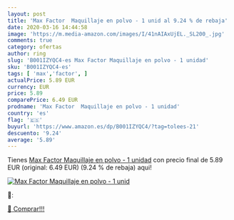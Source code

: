 ```yaml
---
layout: post
title: 'Max Factor  Maquillaje en polvo - 1 unid al 9.24 % de rebaja'
date: 2020-03-16 14:44:58
image: 'https://m.media-amazon.com/images/I/41nAIAxUjEL._SL200_.jpg'
comments: true
category: ofertas
author: ring
slug: 'B001IZYQC4-es Max Factor Maquillaje en polvo - 1 unidad'
sku: 'B001IZYQC4-es'
tags: [ 'max','factor', ]
actualPrice: 5.89 EUR
currency: EUR
price: 5.89
comparePrice: 6.49 EUR
prodname: 'Max Factor  Maquillaje en polvo - 1 unidad'
country: 'es'
flag: '🇪🇸'
buyurl: 'https://www.amazon.es/dp/B001IZYQC4/?tag=tolees-21'
descuento: '9.24'
average: '5.89'
---
```


Tienes [Max Factor  Maquillaje en polvo - 1 unidad](https://www.amazon.es/dp/B001IZYQC4/?tag=tolees-21) con precio final de  5.89 EUR (original: 6.49 EUR) (9.24 %  de rebaja) aqui!

[![Max Factor  Maquillaje en polvo - 1 unid](https://m.media-amazon.com/images/I/41nAIAxUjEL._SL200_.jpg)](https://www.amazon.es/dp/B001IZYQC4/?tag=tolees-21)

🔎:


[🛒 Comprar!!!](https://www.amazon.es/dp/B001IZYQC4/?tag=tolees-21)
